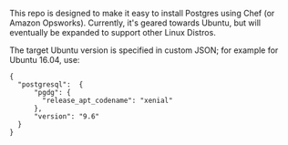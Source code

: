 This repo is designed to make it easy to install Postgres using Chef (or Amazon Opsworks).
Currently, it's geared towards Ubuntu, but will eventually be expanded to support other Linux Distros.  

The target Ubuntu version is specified in custom JSON; for example for Ubuntu 16.04, use: 

```
{
  "postgresql":  {
      "pgdg": {
        "release_apt_codename": "xenial"
      },
      "version": "9.6" 
  }
}
```
